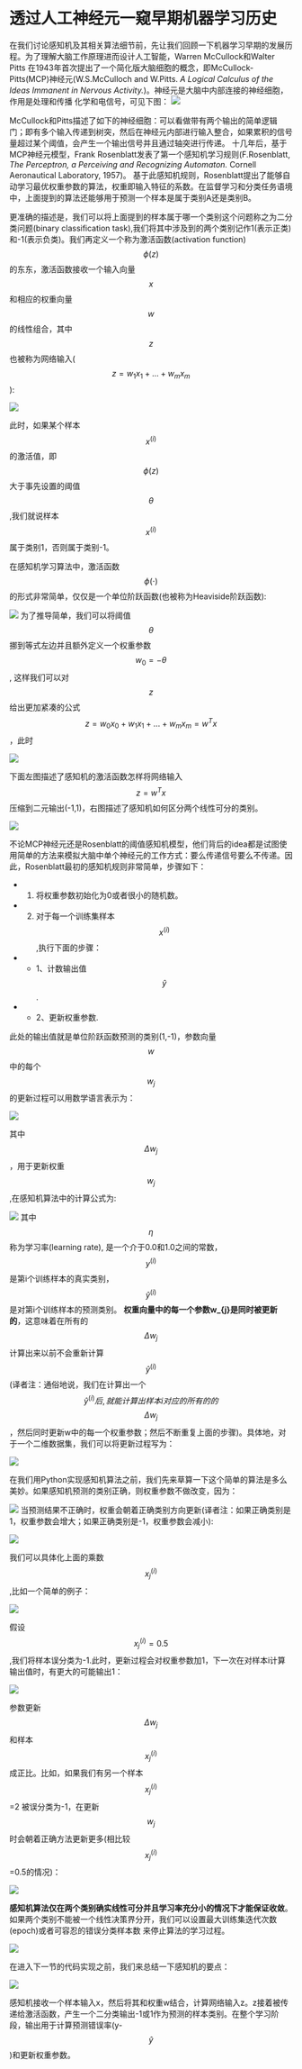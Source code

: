 # 透过人工神经元一窥早期机器学习历史

在我们讨论感知机及其相关算法细节前，先让我们回顾一下机器学习早期的发展历程。为了理解大脑工作原理进而设计人工智能，Warren McCullock和Walter Pitts 在1943年首次提出了一个简化版大脑细胞的概念，即McCullock-Pitts(MCP)神经元(W.S.McCulloch and W.Pitts. *A Logical Calculus of the Ideas
Immanent in Nervous Activity.*)。神经元是大脑中内部连接的神经细胞，作用是处理和传播 化学和电信号，可见下图：
![](https://ooo.0o0.ooo/2016/06/10/575a6855e1200.png)

McCullock和Pitts描述了如下的神经细胞：可以看做带有两个输出的简单逻辑门；即有多个输入传递到树突，然后在神经元内部进行输入整合，如果累积的信号量超过某个阈值，会产生一个输出信号并且通过轴突进行传递。
十几年后，基于MCP神经元模型，Frank Rosenblatt发表了第一个感知机学习规则(F.Rosenblatt, *The Perceptron, a Perceiving and Recognizing Automaton.* Cornell Aeronautical Laboratory, 1957)。
基于此感知机规则，Rosenblatt提出了能够自动学习最优权重参数的算法，权重即输入特征的系数。在监督学习和分类任务语境中，上面提到的算法还能够用于预测一个样本是属于类别A还是类别B。

更准确的描述是，我们可以将上面提到的样本属于哪一个类别这个问题称之为二分类问题(binary classification task),我们将其中涉及到的两个类别记作1(表示正类)和-1(表示负类)。我们再定义一个称为激活函数(activation function) $$\phi(z)$$的东东，激活函数接收一个输入向量$$x$$和相应的权重向量$$w$$的线性组合，其中$$z$$也被称为网络输入($$z=w_{1}x_{1}+...+w_{m}x_{m}$$):

![](https://ooo.0o0.ooo/2016/06/10/575a6e93c7042.png)

此时，如果某个样本$$x^{(i)}$$的激活值，即$$\phi(z)$$大于事先设置的阈值$$\theta$$,我们就说样本$$x^{(i)}$$属于类别1，否则属于类别-1。

在感知机学习算法中，激活函数$$\phi(\cdot)$$的形式非常简单，仅仅是一个单位阶跃函数(也被称为Heaviside阶跃函数):

![](https://ooo.0o0.ooo/2016/06/10/575a6f866716d.png)
为了推导简单，我们可以将阈值$$\theta$$挪到等式左边并且额外定义一个权重参数$$w_{0}=-\theta$$, 这样我们可以对$$z$$给出更加紧凑的公式$$z=w_{0}x_{0}+w_{1}x_{1}+...+w_{m}x_{m}=w^{T}x$$，此时

![](https://ooo.0o0.ooo/2016/06/10/575a70ea7e4fb.png)

下面左图描述了感知机的激活函数怎样将网络输入$$z=w^{T}x$$压缩到二元输出(-1,1)，右图描述了感知机如何区分两个线性可分的类别。

![](https://ooo.0o0.ooo/2016/06/10/575a71ba0e84b.png)

不论MCP神经元还是Rosenblatt的阈值感知机模型，他们背后的idea都是试图使用简单的方法来模拟大脑中单个神经元的工作方式：要么传递信号要么不传递。因此，Rosenblatt最初的感知机规则非常简单，步骤如下：
* 1. 将权重参数初始化为0或者很小的随机数。
* 2. 对于每一个训练集样本$$x^{(i)}$$,执行下面的步骤：
* * 1、计数输出值 $$\hat{y}$$.
* * 2、更新权重参数.

此处的输出值就是单位阶跃函数预测的类别(1,-1)，参数向量$$w$$中的每个$$w_{j}$$的更新过程可以用数学语言表示为：

![](https://ooo.0o0.ooo/2016/06/10/575a75439903e.png)

其中$$\Delta w_{j}$$，用于更新权重$$w_{j}$$,在感知机算法中的计算公式为:

![](https://ooo.0o0.ooo/2016/06/10/575a75b230cb5.png)
其中$$\eta$$ 称为学习率(learning rate), 是一个介于0.0和1.0之间的常数，$$y^{(i)}$$是第i个训练样本的真实类别，$$\hat{y}^{(i)}$$是对第i个训练样本的预测类别。 **权重向量中的每一个参数w_{j}是同时被更新的**，这意味着在所有的$$\Delta w_{j}$$计算出来以前不会重新计算 $$\hat{y}^{(i)}$$(译者注：通俗地说，我们在计算出一个$$\hat{y}^{(i)}后,就能计算出样本i对应的所有的的$$$$\Delta w_{j}$$，然后同时更新w中的每一个权重参数；然后不断重复上面的步骤)。具体地，对于一个二维数据集，我们可以将更新过程写为：

![](https://ooo.0o0.ooo/2016/06/10/575a77bd2ba98.png)


在我们用Python实现感知机算法之前，我们先来草算一下这个简单的算法是多么美妙。如果感知机预测的类别正确，则权重参数不做改变，因为：

![](https://ooo.0o0.ooo/2016/06/10/575a783a847f8.png)
当预测结果不正确时，权重会朝着正确类别方向更新(译者注：如果正确类别是1，权重参数会增大；如果正确类别是-1，权重参数会减小):

![](https://ooo.0o0.ooo/2016/06/10/575a78a23fde9.png)

我们可以具体化上面的乘数$$x_{j}^{(i)}$$,比如一个简单的例子：

![](https://ooo.0o0.ooo/2016/06/10/575a78eea6851.png)

假设$$x_{j}^{(i)}=0.5$$,我们将样本误分类为-1.此时，更新过程会对权重参数加1，下一次在对样本i计算输出值时，有更大的可能输出1：

![](https://ooo.0o0.ooo/2016/06/10/575a7a17cf0a4.png)

参数更新$$\Delta w_{j}$$和样本$$x_{j}^{(i)}$$成正比。比如，如果我们有另一个样本$$x_{j}^{(i)}$$=2 被误分类为-1，在更新$$w_{j}$$时会朝着正确方法更新更多(相比较$$x_{j}^{(i)}$$=0.5的情况)：

![](https://ooo.0o0.ooo/2016/06/10/575a7b3392f8e.png)

**感知机算法仅在两个类别确实线性可分并且学习率充分小的情况下才能保证收敛**。如果两个类别不能被一个线性决策界分开，我们可以设置最大训练集迭代次数(epoch)或者可容忍的错误分类样本数 来停止算法的学习过程。


![](https://ooo.0o0.ooo/2016/06/10/575a7bfd8564d.png)

在进入下一节的代码实现之前，我们来总结一下感知机的要点：

![](https://ooo.0o0.ooo/2016/06/10/575a7c3faa0db.png)

感知机接收一个样本输入x，然后将其和权重w结合，计算网络输入z。z接着被传递给激活函数，产生一个二分类输出-1或1作为预测的样本类别。在整个学习阶段，输出用于计算预测错误率(y-$$\hat{y}$$)和更新权重参数。
